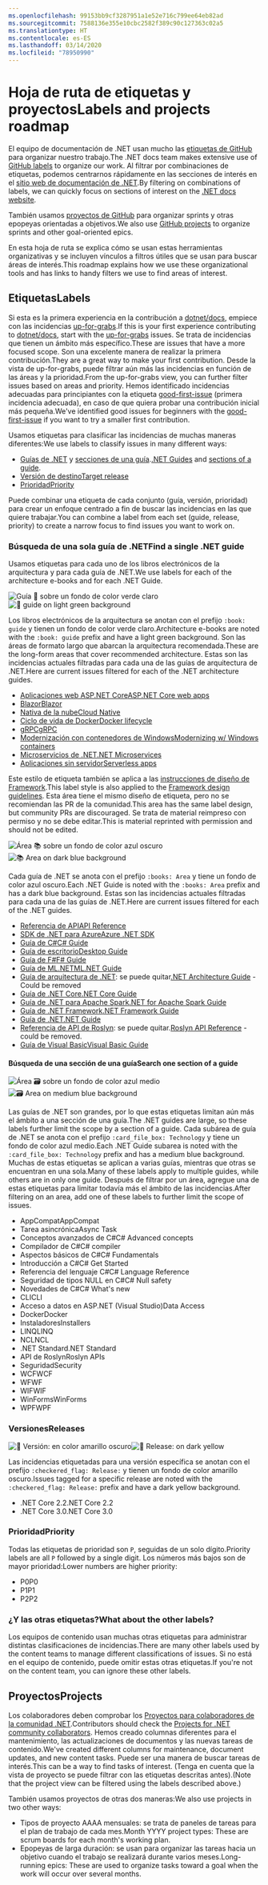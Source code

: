 ```yaml
---
ms.openlocfilehash: 99153bb9cf3287951a1e52e716c799ee64eb82ad
ms.sourcegitcommit: 7588136e355e10cbc2582f389c90c127363c02a5
ms.translationtype: HT
ms.contentlocale: es-ES
ms.lasthandoff: 03/14/2020
ms.locfileid: "78950990"
---
```

# <a name="labels-and-projects-roadmap"></a><span data-ttu-id="c1aec-101">Hoja de ruta de etiquetas y proyectos</span><span class="sxs-lookup"><span data-stu-id="c1aec-101">Labels and projects roadmap</span></span>

<span data-ttu-id="c1aec-102">El equipo de documentación de .NET usan mucho las [etiquetas de GitHub](https://github.com/dotnet/docs/labels) para organizar nuestro trabajo.</span><span class="sxs-lookup"><span data-stu-id="c1aec-102">The .NET docs team makes extensive use of [GitHub labels](https://github.com/dotnet/docs/labels) to organize our work.</span></span> <span data-ttu-id="c1aec-103">Al filtrar por combinaciones de etiquetas, podemos centrarnos rápidamente en las secciones de interés en el [sitio web de documentación de .NET](https://docs.microsoft.com/dotnet).</span><span class="sxs-lookup"><span data-stu-id="c1aec-103">By filtering on combinations of labels, we can quickly focus on sections of interest on the [.NET docs website](https://docs.microsoft.com/dotnet).</span></span>

<span data-ttu-id="c1aec-104">También usamos [proyectos de GitHub](https://github.com/dotnet/docs/projects) para organizar sprints y otras epopeyas orientadas a objetivos.</span><span class="sxs-lookup"><span data-stu-id="c1aec-104">We also use [GitHub projects](https://github.com/dotnet/docs/projects) to organize sprints and other goal-oriented epics.</span></span>

<span data-ttu-id="c1aec-105">En esta hoja de ruta se explica cómo se usan estas herramientas organizativas y se incluyen vínculos a filtros útiles que se usan para buscar áreas de interés.</span><span class="sxs-lookup"><span data-stu-id="c1aec-105">This roadmap explains how we use these organizational tools and has links to handy filters we use to find areas of interest.</span></span>

## <a name="labels"></a><span data-ttu-id="c1aec-106">Etiquetas</span><span class="sxs-lookup"><span data-stu-id="c1aec-106">Labels</span></span>

<span data-ttu-id="c1aec-107">Si esta es la primera experiencia en la contribución a [dotnet/docs](https://github.com/dotnet/docs), empiece con las incidencias [up-for-grabs](https://github.com/dotnet/docs/labels/up-for-grabs).</span><span class="sxs-lookup"><span data-stu-id="c1aec-107">If this is your first experience contributing to [dotnet/docs](https://github.com/dotnet/docs), start with the [up-for-grabs](https://github.com/dotnet/docs/labels/up-for-grabs) issues.</span></span> <span data-ttu-id="c1aec-108">Se trata de incidencias que tienen un ámbito más específico.</span><span class="sxs-lookup"><span data-stu-id="c1aec-108">These are issues that have a more focused scope.</span></span> <span data-ttu-id="c1aec-109">Son una excelente manera de realizar la primera contribución.</span><span class="sxs-lookup"><span data-stu-id="c1aec-109">They are a great way to make your first contribution.</span></span> <span data-ttu-id="c1aec-110">Desde la vista de up-for-grabs, puede filtrar aún más las incidencias en función de las áreas y la prioridad.</span><span class="sxs-lookup"><span data-stu-id="c1aec-110">From the up-for-grabs view, you can further filter issues based on areas and priority.</span></span> <span data-ttu-id="c1aec-111">Hemos identificado incidencias adecuadas para principiantes con la etiqueta [good-first-issue](https://github.com/dotnet/docs/labels/good-first-issue) (primera incidencia adecuada), en caso de que quiera probar una contribución inicial más pequeña.</span><span class="sxs-lookup"><span data-stu-id="c1aec-111">We've identified good issues for beginners with the [good-first-issue](https://github.com/dotnet/docs/labels/good-first-issue) if you want to try a smaller first contribution.</span></span>

<span data-ttu-id="c1aec-112">Usamos etiquetas para clasificar las incidencias de muchas maneras diferentes:</span><span class="sxs-lookup"><span data-stu-id="c1aec-112">We use labels to classify issues in many different ways:</span></span>

- <span data-ttu-id="c1aec-113">[Guías de .NET](#find-a-single-net-guide) y [secciones de una guía](#search-one-section-of-a-guide).</span><span class="sxs-lookup"><span data-stu-id="c1aec-113">[.NET Guides](#find-a-single-net-guide) and [sections of a guide](#search-one-section-of-a-guide).</span></span>
- [<span data-ttu-id="c1aec-114">Versión de destino</span><span class="sxs-lookup"><span data-stu-id="c1aec-114">Target release</span></span>](#releases)
- [<span data-ttu-id="c1aec-115">Prioridad</span><span class="sxs-lookup"><span data-stu-id="c1aec-115">Priority</span></span>](#priority)

<span data-ttu-id="c1aec-116">Puede combinar una etiqueta de cada conjunto (guía, versión, prioridad) para crear un enfoque centrado a fin de buscar las incidencias en las que quiere trabajar.</span><span class="sxs-lookup"><span data-stu-id="c1aec-116">You can combine a label from each set (guide, release, priority) to create a narrow focus to find issues you want to work on.</span></span>

### <a name="find-a-single-net-guide"></a><span data-ttu-id="c1aec-117">Búsqueda de una sola guía de .NET</span><span class="sxs-lookup"><span data-stu-id="c1aec-117">Find a single .NET guide</span></span>

<span data-ttu-id="c1aec-118">Usamos etiquetas para cada uno de los libros electrónicos de la arquitectura y para cada guía de .NET.</span><span class="sxs-lookup"><span data-stu-id="c1aec-118">We use labels for each of the architecture e-books and for each .NET Guide.</span></span>

<span data-ttu-id="c1aec-119">![Guía :book: sobre un fondo de color verde claro](./images/guide.png "Prefijo para etiquetas de guía de arquitectura")</span><span class="sxs-lookup"><span data-stu-id="c1aec-119">![:book: guide on light green background](./images/guide.png "Prefix for architecture guide labels")</span></span>

<span data-ttu-id="c1aec-120">Los libros electrónicos de la arquitectura se anotan con el prefijo `:book: guide` y tienen un fondo de color verde claro.</span><span class="sxs-lookup"><span data-stu-id="c1aec-120">Architecture e-books are noted with the `:book: guide` prefix and have a light green background.</span></span> <span data-ttu-id="c1aec-121">Son las áreas de formato largo que abarcan la arquitectura recomendada.</span><span class="sxs-lookup"><span data-stu-id="c1aec-121">These are the long-form areas that cover recommended architecture.</span></span> <span data-ttu-id="c1aec-122">Estas son las incidencias actuales filtradas para cada una de las guías de arquitectura de .NET.</span><span class="sxs-lookup"><span data-stu-id="c1aec-122">Here are current issues filtered for each of the .NET architecture guides.</span></span>

- [<span data-ttu-id="c1aec-123">Aplicaciones web ASP.NET Core</span><span class="sxs-lookup"><span data-stu-id="c1aec-123">ASP.NET Core web apps</span></span>](https://github.com/dotnet/docs/labels/%3Abook%3A%20guide%20-%20ASP.NET%20Core%20web%20apps)
- [<span data-ttu-id="c1aec-124">Blazor</span><span class="sxs-lookup"><span data-stu-id="c1aec-124">Blazor</span></span>](https://github.com/dotnet/docs/labels/%3Abook%3A%20guide%20-%20Blazor)
- [<span data-ttu-id="c1aec-125">Nativa de la nube</span><span class="sxs-lookup"><span data-stu-id="c1aec-125">Cloud Native</span></span>](https://github.com/dotnet/docs/labels/%3Abook%3A%20guide%20-%20Cloud%20Native)
- [<span data-ttu-id="c1aec-126">Ciclo de vida de Docker</span><span class="sxs-lookup"><span data-stu-id="c1aec-126">Docker lifecycle</span></span>](https://github.com/dotnet/docs/labels/%3Abook%3A%20guide%20-%20Docker%20lifecycle)
- [<span data-ttu-id="c1aec-127">gRPC</span><span class="sxs-lookup"><span data-stu-id="c1aec-127">gRPC</span></span>](https://github.com/dotnet/docs/labels/%3Abook%3A%20guide%20-%20gRPC)
- [<span data-ttu-id="c1aec-128">Modernización con contenedores de Windows</span><span class="sxs-lookup"><span data-stu-id="c1aec-128">Modernizing w/ Windows containers</span></span>](https://github.com/dotnet/docs/labels/%3Abook%3A%20guide%20-%20Modernizing%20w%2F%20Windows%20containers)
- [<span data-ttu-id="c1aec-129">Microservicios de .NET</span><span class="sxs-lookup"><span data-stu-id="c1aec-129">.NET Microservices</span></span>](https://github.com/dotnet/docs/labels/%3Abook%3A%20guide%20-%20.NET%20Microservices)
- [<span data-ttu-id="c1aec-130">Aplicaciones sin servidor</span><span class="sxs-lookup"><span data-stu-id="c1aec-130">Serverless apps</span></span>](https://github.com/dotnet/docs/labels/%3Abook%3A%20guide%20-%20Serverless%20apps)

<span data-ttu-id="c1aec-131">Este estilo de etiqueta también se aplica a las [instrucciones de diseño de Framework](https://github.com/dotnet/docs/labels/%3Abook%3A%20guide%20-%20Framework%20Design%20Guidelines).</span><span class="sxs-lookup"><span data-stu-id="c1aec-131">This label style is also applied to the [Framework design guidelines](https://github.com/dotnet/docs/labels/%3Abook%3A%20guide%20-%20Framework%20Design%20Guidelines).</span></span> <span data-ttu-id="c1aec-132">Esta área tiene el mismo diseño de etiqueta, pero no se recomiendan las PR de la comunidad.</span><span class="sxs-lookup"><span data-stu-id="c1aec-132">This area has the same label design, but community PRs are discouraged.</span></span> <span data-ttu-id="c1aec-133">Se trata de material reimpreso con permiso y no se debe editar.</span><span class="sxs-lookup"><span data-stu-id="c1aec-133">This is material reprinted with permission and should not be edited.</span></span>

<span data-ttu-id="c1aec-134">![Área :books: sobre un fondo de color azul oscuro](./images/area.png "Prefijo para etiquetas de área de guía de .NET")</span><span class="sxs-lookup"><span data-stu-id="c1aec-134">![:books: Area on dark blue background](./images/area.png "Prefix for .NET Guide area labels")</span></span>

<span data-ttu-id="c1aec-135">Cada guía de .NET se anota con el prefijo `:books: Area` y tiene un fondo de color azul oscuro.</span><span class="sxs-lookup"><span data-stu-id="c1aec-135">Each .NET Guide is noted with the `:books: Area` prefix and has a dark blue background.</span></span> <span data-ttu-id="c1aec-136">Estas son las incidencias actuales filtradas para cada una de las guías de .NET.</span><span class="sxs-lookup"><span data-stu-id="c1aec-136">Here are current issues filtered for each of the .NET guides.</span></span>

- [<span data-ttu-id="c1aec-137">Referencia de API</span><span class="sxs-lookup"><span data-stu-id="c1aec-137">API Reference</span></span>](https://github.com/dotnet/docs/labels/%3Abooks%3A%20Area%20-%20API%20Reference)
- [<span data-ttu-id="c1aec-138">SDK de .NET para Azure</span><span class="sxs-lookup"><span data-stu-id="c1aec-138">Azure .NET SDK</span></span>](https://github.com/dotnet/docs/labels/%3Abooks%3A%20Area%20-%20Azure%20.NET%20SDk)
- [<span data-ttu-id="c1aec-139">Guía de C#</span><span class="sxs-lookup"><span data-stu-id="c1aec-139">C# Guide</span></span>](https://github.com/dotnet/docs/labels/%3Abooks%3A%20Area%20-%20C%23%20Guide)
- [<span data-ttu-id="c1aec-140">Guía de escritorio</span><span class="sxs-lookup"><span data-stu-id="c1aec-140">Desktop Guide</span></span>](https://github.com/dotnet/docs/labels/%3Abooks%3A%20Area%20-%20Desktop%20Guide)
- [<span data-ttu-id="c1aec-141">Guía de F#</span><span class="sxs-lookup"><span data-stu-id="c1aec-141">F# Guide</span></span>](https://github.com/dotnet/docs/labels/%3Abooks%3A%20Area%20-%20F%23%20Guide)
- [<span data-ttu-id="c1aec-142">Guía de ML.NET</span><span class="sxs-lookup"><span data-stu-id="c1aec-142">ML.NET Guide</span></span>](https://github.com/dotnet/docs/labels/%3Abooks%3A%20Area%20-%20ML.NET%20Guide)
- <span data-ttu-id="c1aec-143">[Guía de arquitectura de .NET](https://github.com/dotnet/docs/labels/%3Abooks%3A%20Area%20-%20.NET%20Architecture%20Guide): se puede quitar</span><span class="sxs-lookup"><span data-stu-id="c1aec-143">[.NET Architecture Guide](https://github.com/dotnet/docs/labels/%3Abooks%3A%20Area%20-%20.NET%20Architecture%20Guide) - Could be removed</span></span>
- [<span data-ttu-id="c1aec-144">Guía de .NET Core</span><span class="sxs-lookup"><span data-stu-id="c1aec-144">.NET Core Guide</span></span>](https://github.com/dotnet/docs/labels/%3Abooks%3A%20Area%20-%20.NET%20Core%20Guide)
- [<span data-ttu-id="c1aec-145">Guía de .NET para Apache Spark</span><span class="sxs-lookup"><span data-stu-id="c1aec-145">.NET for Apache Spark Guide</span></span>](https://github.com/dotnet/docs/labels/%3Abooks%3A%20Area%20-%20.NET%20for%20Apache%20Spark%20Guide)
- [<span data-ttu-id="c1aec-146">Guía de .NET Framework</span><span class="sxs-lookup"><span data-stu-id="c1aec-146">.NET Framework Guide</span></span>](https://github.com/dotnet/docs/labels/%3Abooks%3A%20Area%20-%20.NET%20Framework%20Guide)
- [<span data-ttu-id="c1aec-147">Guía de .NET</span><span class="sxs-lookup"><span data-stu-id="c1aec-147">.NET Guide</span></span>](https://github.com/dotnet/docs/labels/%3Abooks%3A%20Area%20-%20.NET%20Guide)
- <span data-ttu-id="c1aec-148">[Referencia de API de Roslyn](https://github.com/dotnet/docs/labels/%3Abooks%3A%20Area%20-%20Roslyn%20API%20Reference): se puede quitar.</span><span class="sxs-lookup"><span data-stu-id="c1aec-148">[Roslyn API Reference](https://github.com/dotnet/docs/labels/%3Abooks%3A%20Area%20-%20Roslyn%20API%20Reference) - could be removed.</span></span>
- [<span data-ttu-id="c1aec-149">Guía de Visual Basic</span><span class="sxs-lookup"><span data-stu-id="c1aec-149">Visual Basic Guide</span></span>](https://github.com/dotnet/docs/labels/%3Abooks%3A%20Area%20-%20Visual%20Basic%20Guide)

#### <a name="search-one-section-of-a-guide"></a><span data-ttu-id="c1aec-150">Búsqueda de una sección de una guía</span><span class="sxs-lookup"><span data-stu-id="c1aec-150">Search one section of a guide</span></span>

<span data-ttu-id="c1aec-151">![Área :card_file_box: sobre un fondo de color azul medio](./images/technology.png "Prefijo para etiquetas de subárea de guía de .NET")</span><span class="sxs-lookup"><span data-stu-id="c1aec-151">![:card_file_box: Area on medium blue background](./images/technology.png "Prefix for .NET Guide sub-area labels")</span></span>

<span data-ttu-id="c1aec-152">Las guías de .NET son grandes, por lo que estas etiquetas limitan aún más el ámbito a una sección de una guía.</span><span class="sxs-lookup"><span data-stu-id="c1aec-152">The .NET guides are large, so these labels further limit the scope by a section of a guide.</span></span> <span data-ttu-id="c1aec-153">Cada subárea de guía de .NET se anota con el prefijo `:card_file_box: Technology` y tiene un fondo de color azul medio.</span><span class="sxs-lookup"><span data-stu-id="c1aec-153">Each .NET Guide subarea is noted with the `:card_file_box: Technology` prefix and has a medium blue background.</span></span> <span data-ttu-id="c1aec-154">Muchas de estas etiquetas se aplican a varias guías, mientras que otras se encuentran en una sola.</span><span class="sxs-lookup"><span data-stu-id="c1aec-154">Many of these labels apply to multiple guides, while others are in only one guide.</span></span> <span data-ttu-id="c1aec-155">Después de filtrar por un área, agregue una de estas etiquetas para limitar todavía más el ámbito de las incidencias.</span><span class="sxs-lookup"><span data-stu-id="c1aec-155">After filtering on an area, add one of these labels to further limit the scope of issues.</span></span>

- <span data-ttu-id="c1aec-156">AppCompat</span><span class="sxs-lookup"><span data-stu-id="c1aec-156">AppCompat</span></span>
- <span data-ttu-id="c1aec-157">Tarea asincrónica</span><span class="sxs-lookup"><span data-stu-id="c1aec-157">Async Task</span></span>
- <span data-ttu-id="c1aec-158">Conceptos avanzados de C#</span><span class="sxs-lookup"><span data-stu-id="c1aec-158">C# Advanced concepts</span></span>
- <span data-ttu-id="c1aec-159">Compilador de C#</span><span class="sxs-lookup"><span data-stu-id="c1aec-159">C# compiler</span></span>
- <span data-ttu-id="c1aec-160">Aspectos básicos de C#</span><span class="sxs-lookup"><span data-stu-id="c1aec-160">C# Fundamentals</span></span>
- <span data-ttu-id="c1aec-161">Introducción a C#</span><span class="sxs-lookup"><span data-stu-id="c1aec-161">C# Get Started</span></span>
- <span data-ttu-id="c1aec-162">Referencia del lenguaje C#</span><span class="sxs-lookup"><span data-stu-id="c1aec-162">C# Language Reference</span></span>
- <span data-ttu-id="c1aec-163">Seguridad de tipos NULL en C#</span><span class="sxs-lookup"><span data-stu-id="c1aec-163">C# Null safety</span></span>
- <span data-ttu-id="c1aec-164">Novedades de C#</span><span class="sxs-lookup"><span data-stu-id="c1aec-164">C# What's new</span></span>
- <span data-ttu-id="c1aec-165">CLI</span><span class="sxs-lookup"><span data-stu-id="c1aec-165">CLI</span></span>
- <span data-ttu-id="c1aec-166">Acceso a datos en ASP.NET (Visual Studio)</span><span class="sxs-lookup"><span data-stu-id="c1aec-166">Data Access</span></span>
- <span data-ttu-id="c1aec-167">Docker</span><span class="sxs-lookup"><span data-stu-id="c1aec-167">Docker</span></span>
- <span data-ttu-id="c1aec-168">Instaladores</span><span class="sxs-lookup"><span data-stu-id="c1aec-168">Installers</span></span>
- <span data-ttu-id="c1aec-169">LINQ</span><span class="sxs-lookup"><span data-stu-id="c1aec-169">LINQ</span></span>
- <span data-ttu-id="c1aec-170">NCL</span><span class="sxs-lookup"><span data-stu-id="c1aec-170">NCL</span></span>
- <span data-ttu-id="c1aec-171">.NET Standard</span><span class="sxs-lookup"><span data-stu-id="c1aec-171">.NET Standard</span></span>
- <span data-ttu-id="c1aec-172">API de Roslyn</span><span class="sxs-lookup"><span data-stu-id="c1aec-172">Roslyn APIs</span></span>
- <span data-ttu-id="c1aec-173">Seguridad</span><span class="sxs-lookup"><span data-stu-id="c1aec-173">Security</span></span>
- <span data-ttu-id="c1aec-174">WCF</span><span class="sxs-lookup"><span data-stu-id="c1aec-174">WCF</span></span>
- <span data-ttu-id="c1aec-175">WF</span><span class="sxs-lookup"><span data-stu-id="c1aec-175">WF</span></span>
- <span data-ttu-id="c1aec-176">WIF</span><span class="sxs-lookup"><span data-stu-id="c1aec-176">WIF</span></span>
- <span data-ttu-id="c1aec-177">WinForms</span><span class="sxs-lookup"><span data-stu-id="c1aec-177">WinForms</span></span>
- <span data-ttu-id="c1aec-178">WPF</span><span class="sxs-lookup"><span data-stu-id="c1aec-178">WPF</span></span>

### <a name="releases"></a><span data-ttu-id="c1aec-179">Versiones</span><span class="sxs-lookup"><span data-stu-id="c1aec-179">Releases</span></span>

<span data-ttu-id="c1aec-180">![:checkered_flag: Versión: en color amarillo oscuro](./images/release.png "Prefijo para etiquetas de versión")</span><span class="sxs-lookup"><span data-stu-id="c1aec-180">![:checkered_flag: Release: on dark yellow](./images/release.png "Prefix for release labels")</span></span>

<span data-ttu-id="c1aec-181">Las incidencias etiquetadas para una versión específica se anotan con el prefijo `:checkered_flag: Release:` y tienen un fondo de color amarillo oscuro.</span><span class="sxs-lookup"><span data-stu-id="c1aec-181">Issues tagged for a specific release are noted with the `:checkered_flag: Release:` prefix and have a dark yellow background.</span></span>

- <span data-ttu-id="c1aec-182">.NET Core 2.2</span><span class="sxs-lookup"><span data-stu-id="c1aec-182">.NET Core 2.2</span></span>
- <span data-ttu-id="c1aec-183">.NET Core 3.0</span><span class="sxs-lookup"><span data-stu-id="c1aec-183">.NET Core 3.0</span></span>

### <a name="priority"></a><span data-ttu-id="c1aec-184">Prioridad</span><span class="sxs-lookup"><span data-stu-id="c1aec-184">Priority</span></span>

<span data-ttu-id="c1aec-185">Todas las etiquetas de prioridad son `P`, seguidas de un solo dígito.</span><span class="sxs-lookup"><span data-stu-id="c1aec-185">Priority labels are all `P` followed by a single digit.</span></span> <span data-ttu-id="c1aec-186">Los números más bajos son de mayor prioridad:</span><span class="sxs-lookup"><span data-stu-id="c1aec-186">Lower numbers are higher priority:</span></span>

- <span data-ttu-id="c1aec-187">P0</span><span class="sxs-lookup"><span data-stu-id="c1aec-187">P0</span></span>
- <span data-ttu-id="c1aec-188">P1</span><span class="sxs-lookup"><span data-stu-id="c1aec-188">P1</span></span>
- <span data-ttu-id="c1aec-189">P2</span><span class="sxs-lookup"><span data-stu-id="c1aec-189">P2</span></span>

### <a name="what-about-the-other-labels"></a><span data-ttu-id="c1aec-190">¿Y las otras etiquetas?</span><span class="sxs-lookup"><span data-stu-id="c1aec-190">What about the other labels?</span></span>

<span data-ttu-id="c1aec-191">Los equipos de contenido usan muchas otras etiquetas para administrar distintas clasificaciones de incidencias.</span><span class="sxs-lookup"><span data-stu-id="c1aec-191">There are many other labels used by the content teams to manage different classifications of issues.</span></span> <span data-ttu-id="c1aec-192">Si no está en el equipo de contenido, puede omitir estas otras etiquetas.</span><span class="sxs-lookup"><span data-stu-id="c1aec-192">If you're not on the content team, you can ignore these other labels.</span></span>

## <a name="projects"></a><span data-ttu-id="c1aec-193">Proyectos</span><span class="sxs-lookup"><span data-stu-id="c1aec-193">Projects</span></span>

<span data-ttu-id="c1aec-194">Los colaboradores deben comprobar los [Proyectos para colaboradores de la comunidad .NET](https://github.com/dotnet/docs/projects/35).</span><span class="sxs-lookup"><span data-stu-id="c1aec-194">Contributors should check the [Projects for .NET community collaborators](https://github.com/dotnet/docs/projects/35).</span></span> <span data-ttu-id="c1aec-195">Hemos creado columnas diferentes para el mantenimiento, las actualizaciones de documentos y las nuevas tareas de contenido.</span><span class="sxs-lookup"><span data-stu-id="c1aec-195">We've created different columns for maintenance, document updates, and new content tasks.</span></span> <span data-ttu-id="c1aec-196">Puede ser una manera de buscar tareas de interés.</span><span class="sxs-lookup"><span data-stu-id="c1aec-196">This can be a way to find tasks of interest.</span></span> <span data-ttu-id="c1aec-197">(Tenga en cuenta que la vista de proyecto se puede filtrar con las etiquetas descritas antes).</span><span class="sxs-lookup"><span data-stu-id="c1aec-197">(Note that the project view can be filtered using the labels described above.)</span></span>

<span data-ttu-id="c1aec-198">También usamos proyectos de otras dos maneras:</span><span class="sxs-lookup"><span data-stu-id="c1aec-198">We also use projects in two other ways:</span></span>

- <span data-ttu-id="c1aec-199">Tipos de proyecto AAAA mensuales: se trata de paneles de tareas para el plan de trabajo de cada mes.</span><span class="sxs-lookup"><span data-stu-id="c1aec-199">Month YYYY project types: These are scrum boards for each month's working plan.</span></span>
- <span data-ttu-id="c1aec-200">Epopeyas de larga duración: se usan para organizar las tareas hacia un objetivo cuando el trabajo se realizará durante varios meses.</span><span class="sxs-lookup"><span data-stu-id="c1aec-200">Long-running epics: These are used to organize tasks toward a goal when the work will occur over several months.</span></span>

